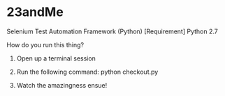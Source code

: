 # 23andMe
Selenium Test Automation Framework (Python)
[Requirement] Python 2.7


How do you run this thing?

1) Open up a terminal session

2) Run the following command:
   python checkout.py

3) Watch the amazingness ensue!
